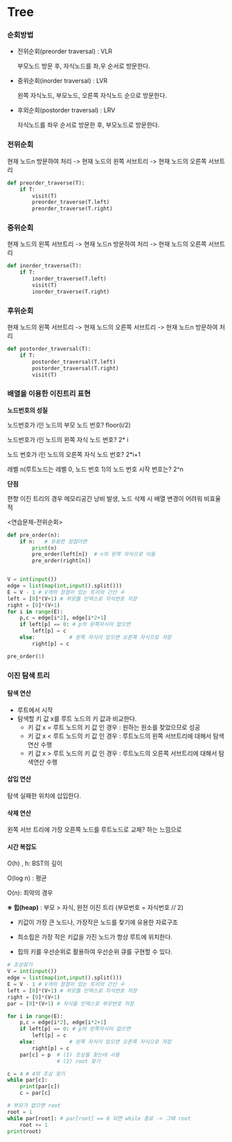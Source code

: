 # Tree

### 순회방법

- 전위순회(preorder traversal) : VLR

  부모노드 방문 후, 자식노드를 좌,우 순서로 방문한다.

- 중위순회(inorder traversal) : LVR

  왼쪽 자식노드, 부모노드, 오른쪽 자식노드 순으로 방문한다.

- 후외순회(postorder traversal) : LRV

  자식노드를 좌우 순서로 방문한 후, 부모노드로 방문한다.



### 전위순회

현재 노드n 방문하여 처리 -> 현재 노드의 왼쪽 서브트리 -> 현재 노드의 오른쪽 서브트리

```python
def preorder_traverse(T):
    if T:
        visit(T)
        preorder_traverse(T.left)
        preorder_traverse(T.right)
```



### 중위순회

현재 노드의 왼쪽 서브트리 ->  현재 노드n 방문하여 처리 -> 현재 노드의 오른쪽 서브트리 

```python
def inorder_traverse(T):
    if T:
        inorder_traverse(T.left)
        visit(T)
        inorder_traverse(T.right)
```



### 후위순회

현재 노드의 왼쪽 서브트리 -> 현재 노드의 오른쪽 서브트리 -> 현재 노드n 방문하여 처리

```python
def postorder_traversal(T):
    if T:
        postorder_traversal(T.left)
        postorder_traversal(T.right)
        visit(T)
```



### 배열을 이용한 이진트리 표현

**노드번호의 성질**

노드번호가 i인 노드의 부모 노드 번호? floor(i/2)

노드번호가 i인 노드의 왼쪽 자식 노드 번호? 2* i

노드 번호가 i인 노드의 오른쪽 자식 노드 번호? 2*i+1

레벨 n(루트노드는 레벨 0, 노드 번호 1)의 노드 번호 시작 번호는? 2^n

**단점**

편향 이진 트리의 경우 메모리공간 낭비 발생, 노드 삭제 시 배열 변경이 어려워 비효율적



<연습문제-전위순회>

```python
def pre_order(n):
    if n:	# 유효한 정점이면
        print(n)
        pre_order(left[n])	# n의 왼쪽 자식으로 이동
        pre_order(right[n])


V = int(input())
edge = list(map(int,input().split()))
E = V - 1 # V개의 정점이 있는 트리의 간선 수
left = [0]*(V+1) # 부모를 인덱스로 자식번호 저장
right = [0]*(V+1)
for i in range(E):
    p,c = edge[i*2], edge[i*2+1]
    if left[p] == 0: # p의 왼쪽자식이 없으면
        left[p] = c
    else:			# 왼쪽 자식이 있으면 오른쪽 자식으로 저장
        right[p] = c

pre_order(1)        
```



### 이진 탐색 트리

#### 탐색 연산

- 루트에서 시작
- 탐색할 키 값 x를 루트 노드의 키 값과 비교한다.
  - 키 값 x = 루트 노드의 키 값 인 경우 : 원하는 원소를 찾았으므로 성공
  - 키 값 x < 루트 노드의 키 값 인 경우 : 루트노드의 왼쪽 서브트리에 대해서 탐색연산 수행
  - 키 값 x > 루트 노드의 키 값 인 경우 : 루트노드의 오른쪽 서브트리에 대해서 탐색연산 수행

#### 삽입 연산

탐색 실패한 위치에 삽입한다.

#### 삭제 연산

왼쪽 서브 트리에 가장 오른쪽 노드를 루트노드로 교체? 하는 느낌으로

#### 시간 복잡도

O(h) , h: BST의 깊이

O(log n) : 평균

O(n): 최악의 경우



**※ 힙(heap)** : 부모 > 자식, 완전 이진 트리 (부모번호 = 자식번호 // 2)

- 키값이 가장 큰 노드나, 가장작은 노드를 찾기에 유용한 자료구조

- 최소힙은 가장 작은 키값을 가진 노드가 항상 루트에 위치한다.
- 힙의 키를 우선순위로 활용하여 우선순위 큐를 구현할 수 있다.



```python
# 조상찾기
V = int(input())
edge = list(map(int,input().split()))
E = V - 1 # V개의 정점이 있는 트리의 간선 수
left = [0]*(V+1) # 부모를 인덱스로 자식번호 저장
right = [0]*(V+1)
par = [0]*(V+1) # 자식을 인덱스로 부모번호 저장

for i in range(E):
    p,c = edge[i*2], edge[i*2+1]
    if left[p] == 0: # p의 왼쪽자식이 없으면
        left[p] = c
    else:			# 왼쪽 자식이 있으면 오른쪽 자식으로 저장
        right[p] = c
    par[c] = p 	# (1) 조상을 찾는데 사용
    			# (2) root 찾기

c = 4 # 4의 조상 찾기
while par[c]:
    print(par[c])
    c = par[c]

# 부모가 없으면 root    
root = 1
while par[root]: # par[root] == 0 되면 while 종료 -> 그때 root
    root += 1
print(root)
```

